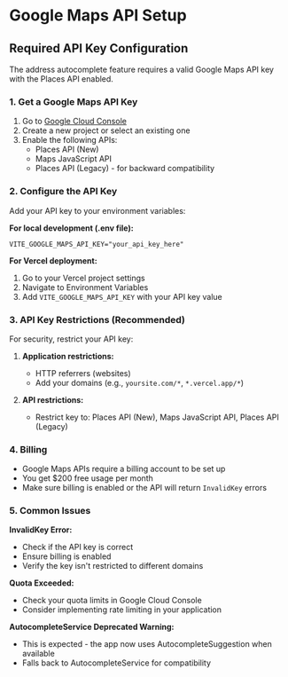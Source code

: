 # Google Maps API Setup

## Required API Key Configuration

The address autocomplete feature requires a valid Google Maps API key with the Places API enabled.

### 1. Get a Google Maps API Key

1. Go to [Google Cloud Console](https://console.cloud.google.com/google/maps-apis/)
2. Create a new project or select an existing one
3. Enable the following APIs:
   - Places API (New)
   - Maps JavaScript API
   - Places API (Legacy) - for backward compatibility

### 2. Configure the API Key

Add your API key to your environment variables:

**For local development (.env file):**
```
VITE_GOOGLE_MAPS_API_KEY="your_api_key_here"
```

**For Vercel deployment:**
1. Go to your Vercel project settings
2. Navigate to Environment Variables
3. Add `VITE_GOOGLE_MAPS_API_KEY` with your API key value

### 3. API Key Restrictions (Recommended)

For security, restrict your API key:

1. **Application restrictions:**
   - HTTP referrers (websites)
   - Add your domains (e.g., `yoursite.com/*`, `*.vercel.app/*`)

2. **API restrictions:**
   - Restrict key to: Places API (New), Maps JavaScript API, Places API (Legacy)

### 4. Billing

- Google Maps APIs require a billing account to be set up
- You get $200 free usage per month
- Make sure billing is enabled or the API will return `InvalidKey` errors

### 5. Common Issues

**InvalidKey Error:**
- Check if the API key is correct
- Ensure billing is enabled
- Verify the key isn't restricted to different domains

**Quota Exceeded:**
- Check your quota limits in Google Cloud Console
- Consider implementing rate limiting in your application

**AutocompleteService Deprecated Warning:**
- This is expected - the app now uses AutocompleteSuggestion when available
- Falls back to AutocompleteService for compatibility